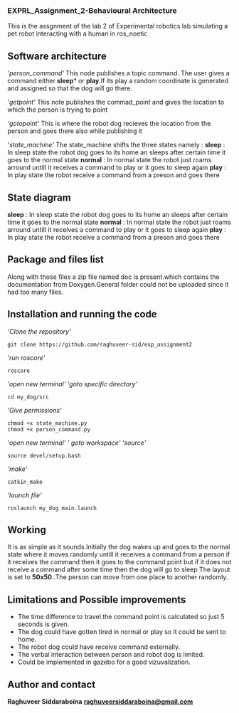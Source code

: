 ### EXPRL_Assignment_2-Behavioural Architecture

This is the assgnment of the lab 2 of Experimental robotics lab simulating a pet robot interacting with a human in ros_noetic

## Software architecture



*'person_command'*
This node publishes a topic command. The user gives a command either **sleep*** or **play**.If its play a random coordinate is generated and assigned so that the dog will go there.

*'getpoint'*
This note publishes the commad_point and gives the location to which the person is trying to point

*'gotopoint'*
This is where the robot dog recieves the location from the person and goes there also while publishing it

*'state_machine'*
The state_machine shifts the three states namely : 
**sleep** : In sleep state the robot dog goes to its home an sleeps after certain time it goes to the normal state
**normal** : In normal state the robot just roams arround untill it receives a command to play or it goes to sleep again
**play** : In play state the robot receive a command from a preson and goes there

## State diagram


**sleep** : In sleep state the robot dog goes to its home an sleeps after certain time it goes to the normal state
**normal** : In normal state the robot just roams arround untill it receives a command to play or it goes to sleep again
**play** : In play state the robot receive a command from a preson and goes there

## Package and files list



Along with those files a zip file named doc is present.which contains the documentation from Doxygen.General folder could not be uploaded since it had too many files.

## Installation and running the code
*'Clone the repository'*
```
git clone https://github.com/raghuveer-sid/exp_assignment2
```
*'run roscore'*
```
roscore
```
*'open new terminal'*
*'goto specific directory'*
```
cd my_dog/src
```
*'Give permissions'*
```
chmod +x state_machine.py
chmod +x person_command.py
```
*'open new terminal'*
*' goto workspace'*
*'source'*
```
source devel/setup.bash
```
*'make'*
```
catkin_make
```
*'launch file'*
```
roslaunch my_dog main.launch
```
## Working

It is as simple as it sounds.Initially the dog wakes up and goes to the normal state where it moves randomly untill it receives a command from a person if it receives the command then it goes to the command point but if it does not receive a command after some time then the dog will go to sleep
The layout is set to **50x50**..The person can move from one place to another randomly.

## Limitations and Possible improvements

* The time difference to travel the command point is calculated so just 5 seconds is given.
* The dog could have gotten tired in normal or play so it could be sent to home.
* The robot dog could have receive command externally.
* The verbal interaction between person and robot dog is limited.
* Could be implemented in gazebo for a good vizuvalization.

## Author and contact

**Raghuveer Siddaraboina**
**raghuveersiddaraboina@gmail.com**





